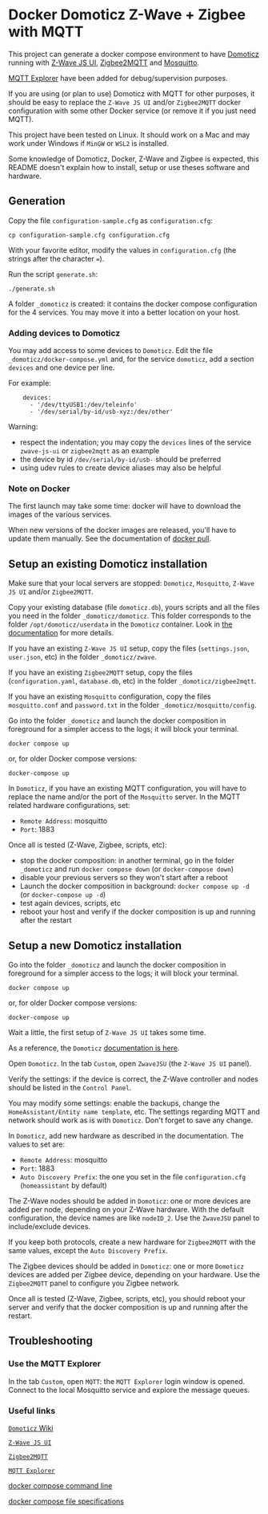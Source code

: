 # Docker Domoticz Z-Wave + Zigbee with MQTT

This project can generate a docker compose environment to have [Domoticz](https://github.com/domoticz/domoticz) running
with [Z-Wave JS UI](https://github.com/zwave-js/zwave-js-ui), [Zigbee2MQTT](https://www.zigbee2mqtt.io/)
and [Mosquitto](https://github.com/eclipse/mosquitto).

[MQTT Explorer](https://github.com/thomasnordquist/MQTT-Explorer) have been added for debug/supervision purposes.

If you are using (or plan to use) Domoticz with MQTT for other purposes, it should be easy to replace
the `Z-Wave JS UI` and/or `Zigbee2MQTT` docker configuration with some other Docker service (or remove it if you just need MQTT).

This project have been tested on Linux. It should work on a Mac and may work under Windows if `MinGW` or `WSL2` is installed.

Some knowledge of Domoticz, Docker, Z-Wave and Zigbee is expected, this README doesn't explain how to install, setup or use theses software and hardware.

## Generation

Copy the file `configuration-sample.cfg` as `configuration.cfg`:

```
cp configuration-sample.cfg configuration.cfg
```

With your favorite editor, modify the values in `configuration.cfg` (the strings after the character `=`).

Run the script `generate.sh`:

```
./generate.sh
```

A folder `_domoticz` is created: it contains the docker compose configuration for the 4 services.
You may move it into a better location on your host.

### Adding devices to Domoticz

You may add access to some devices to `Domoticz`. Edit the file `_domoticz/docker-compose.yml`
and, for the service `domoticz`, add a section `devices` and one device per line.

For example:
```
    devices:
      - '/dev/ttyUSB1:/dev/teleinfo'
      - '/dev/serial/by-id/usb-xyz:/dev/other'
```

Warning:
- respect the indentation; you may copy the `devices` lines of the service `zwave-js-ui` or `zigbee2mqtt`
as an example
- the device by id `/dev/serial/by-id/usb-` should be preferred
- using udev rules to create device aliases may also be helpful

### Note on Docker

The first launch may take some time: docker will have to download the images of the
various services.

When new versions of the docker images are released, you'll have to update
them manually. See the documentation of [docker pull](https://docs.docker.com/engine/reference/commandline/pull/).

## Setup an existing Domoticz installation

Make sure that your local servers are stopped: `Domoticz`, `Mosquitto`,
`Z-Wave JS UI` and/or `Zigbee2MQTT`.

Copy your existing database (file `domoticz.db`), yours scripts and all the files you need
in the folder `_domoticz/domoticz`.
This folder corresponds to the folder `/opt/domoticz/userdata` in the `Domoticz` container.
Look in [the documentation](https://www.domoticz.com/wiki/Docker) for more details.

If you have an existing `Z-Wave JS UI` setup, copy the files (`settings.json`, `user.json`, etc) in
the folder `_domoticz/zwave`.

If you have an existing `Zigbee2MQTT` setup, copy the files (`configuration.yaml`, `database.db`, etc) in
the folder `_domoticz/zigbee2mqtt`.

If you have an existing `Mosquitto` configuration, copy the files `mosquitto.conf` and `password.txt`
in the folder `_domoticz/mosquitto/config`.

Go into the folder `_domoticz` and launch the docker composition in foreground
for a simpler access to the logs; it will block your terminal.

```
docker compose up
```

or, for older Docker compose versions:

```
docker-compose up
```

In `Domoticz`, if you have an existing MQTT configuration, you will have to
replace the name and/or the port of the `Mosquitto` server.
In the MQTT related hardware configurations, set:
- `Remote Address`: mosquitto
- `Port`: 1883

Once all is tested (Z-Wave, Zigbee, scripts, etc):
- stop the docker composition: in another terminal, go in the folder
`_domoticz` and run `docker compose down` (or `docker-compose down`)
- disable your previous servers so they won't start after a reboot
- Launch the docker composition in background: `docker compose up -d`
 (or `docker-compose up -d`)
- test again devices, scripts, etc
- reboot your host and verify if the docker composition is up and running after the restart

## Setup a new Domoticz installation

Go into the folder `_domoticz` and launch the docker composition in foreground
for a simpler access to the logs; it will block your terminal.

```
docker compose up
```

or, for older Docker compose versions:

```
docker-compose up
```
 
Wait a little, the first setup of `Z-Wave JS UI` takes some time.

As a reference, the `Domoticz` [documentation is here](https://www.domoticz.com/wiki/Zwave-JS-UI).

Open `Domoticz`. In the tab `Custom`, open `ZwaveJSU` (the `Z-Wave JS UI` panel).

Verify the settings: if the device is correct, the Z-Wave controller and nodes
should be listed in the `Control Panel`.

You may modify some settings: enable the backups, change the `HomeAssistant/Entity name template`, etc.
The settings regarding MQTT and network should work as is with `Domoticz`.
Don't forget to save any change.

In `Domoticz`, add new hardware as described in the documentation. The values to set are:
- `Remote Address`: mosquitto
- `Port`: 1883
- `Auto Discovery Prefix`: the one you set in the file `configuration.cfg` (`homeassistant` by default)

The Z-Wave nodes should be added in `Domoticz`: one or more devices are added per node, depending on your Z-Wave hardware.
With the default configuration, the device names are like `nodeID_2`.
Use the `ZwaveJSU` panel to include/exclude devices.

If you keep both protocols, create a new hardware for `Zigbee2MQTT` with the same values, except the `Auto Discovery Prefix`.

The Zigbee devices should be added in `Domoticz`: one or more `Domoticz` devices are added per Zigbee device, depending on your hardware.
Use the `Zigbee2MQTT` panel to configure you Zigbee network.

Once all is tested (Z-Wave, Zigbee, scripts, etc), you should reboot your server and
verify that the docker composition is up and running after the restart.

## Troubleshooting

### Use the MQTT Explorer

In the tab `Custom`, open `MQTT`: the `MQTT Explorer` login window is opened.
Connect to the local Mosquitto service and explore the message queues.

### Useful links

[`Domoticz` Wiki](https://www.domoticz.com/wiki)

[`Z-Wave JS UI`](https://zwave-js.github.io/zwave-js-ui/#/)

[`Zigbee2MQTT`](https://www.zigbee2mqtt.io/)

[`MQTT Explorer`](https://mqtt-explorer.com)

[docker compose command line](https://docs.docker.com/engine/reference/commandline/compose/)

[docker compose file specifications](https://docs.docker.com/compose/compose-file/)
